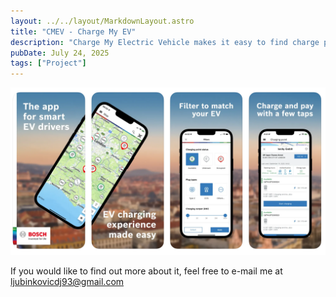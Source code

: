 ```yaml
---
layout: ../../layout/MarkdownLayout.astro
title: "CMEV - Charge My EV"
description: "Charge My Electric Vehicle makes it easy to find charge points, charge electricity and pay with just one account at more than 260 000 charge points in 29 countries."
pubDate: July 24, 2025
tags: ["Project"]
---
```


![charge my ev](/public/images/cmev.png)

If you would like to find out more about it, feel free to e-mail me at [ljubinkovicdj93@gmail.com](mailto:ljubinkovicdj93@gmail.com)